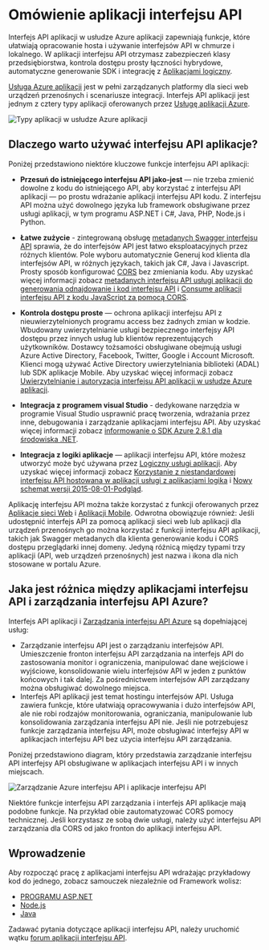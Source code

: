 <properties 
    pageTitle="Wprowadzenie do aplikacji interfejsu API | Microsoft Azure" 
    description="Dowiedz się, jak usługa Azure aplikacji pomaga opracowywać hosta i używanie interfejsów API RESTful." 
    services="app-service\api" 
    documentationCenter=".net" 
    authors="tdykstra" 
    manager="wpickett" 
    editor=""/>

<tags 
    ms.service="app-service-api" 
    ms.workload="web" 
    ms.tgt_pltfrm="na" 
    ms.devlang="na" 
    ms.topic="get-started-article" 
    ms.date="08/23/2016" 
    ms.author="rachelap"/>

# <a name="api-apps-overview"></a>Omówienie aplikacji interfejsu API

Interfejs API aplikacji w usłudze Azure aplikacji zapewniają funkcje, które ułatwiają opracowanie hosta i używanie interfejsów API w chmurze i lokalnego. W aplikacji interfejsu API otrzymasz zabezpieczeń klasy przedsiębiorstwa, kontrola dostępu prosty łączności hybrydowe, automatyczne generowanie SDK i integrację z [Aplikacjami logiczny](../app-service-logic/app-service-logic-what-are-logic-apps.md).

[Usługa Azure aplikacji](../app-service/app-service-value-prop-what-is.md) jest w pełni zarządzanych platformy dla sieci web urządzeń przenośnych i scenariusze integracji. Interfejs API aplikacji jest jednym z cztery typy aplikacji oferowanych przez [Usługę aplikacji Azure](../app-service/app-service-value-prop-what-is.md).

![Typy aplikacji w usłudze Azure aplikacji](./media/app-service-api-apps-why-best-platform/appservicesuite.png)

## <a name="why-use-api-apps"></a>Dlaczego warto używać interfejsu API aplikacje?

Poniżej przedstawiono niektóre kluczowe funkcje interfejsu API aplikacji:

- **Przesuń do istniejącego interfejsu API jako-jest** — nie trzeba zmienić dowolne z kodu do istniejącego API, aby korzystać z interfejsu API aplikacji — po prostu wdrażanie aplikacji interfejsu API kodu. Z interfejsu API można użyć dowolnego języka lub framework obsługiwane przez usługi aplikacji, w tym programu ASP.NET i C#, Java, PHP, Node.js i Python.

- **Łatwe zużycie** - zintegrowaną obsługę [metadanych Swagger interfejsu API](http://swagger.io/) sprawia, że do interfejsów API jest łatwo eksploatacyjnych przez różnych klientów.  Pole wyboru automatycznie Generuj kod klienta dla interfejsów API, w różnych językach, takich jak C#, Java i Javascript. Prosty sposób konfigurować [CORS](app-service-api-cors-consume-javascript.md) bez zmieniania kodu. Aby uzyskać więcej informacji zobacz [metadanych interfejsu API usługi aplikacji do generowania odnajdowanie i kod interfejsu API](app-service-api-metadata.md) i [Consume aplikacji interfejsu API z kodu JavaScript za pomocą CORS](app-service-api-cors-consume-javascript.md). 

- **Kontrola dostępu proste** — ochrona aplikacji interfejsu API z nieuwierzytelnionych programu access bez żadnych zmian w kodzie. Wbudowany uwierzytelnianie usługi bezpiecznego interfejsy API dostępu przez innych usług lub klientów reprezentujących użytkowników. Dostawcy tożsamości obsługiwane obejmują usługi Azure Active Directory, Facebook, Twitter, Google i Account Microsoft. Klienci mogą używać Active Directory uwierzytelniania biblioteki (ADAL) lub SDK aplikacje Mobile. Aby uzyskać więcej informacji zobacz [Uwierzytelnianie i autoryzacja interfejsu API aplikacji w usłudze Azure aplikacji](app-service-api-authentication.md).

- **Integracja z programem visual Studio** - dedykowane narzędzia w programie Visual Studio usprawnić pracę tworzenia, wdrażania przez inne, debugowania i zarządzanie aplikacjami interfejsu API. Aby uzyskać więcej informacji zobacz [informowanie o SDK Azure 2.8.1 dla środowiska .NET](/blog/announcing-azure-sdk-2-8-1-for-net/).

- **Integracja z logiki aplikacje** — aplikacji interfejsu API, które możesz utworzyć może być używana przez [Logiczny usługi aplikacji](../app-service-logic/app-service-logic-what-are-logic-apps.md).  Aby uzyskać więcej informacji zobacz [Korzystanie z niestandardowej interfejsu API hostowana w aplikacji usługi z aplikacjami logika](../app-service-logic/app-service-logic-custom-hosted-api.md) i [Nowy schemat wersji 2015-08-01-Podgląd](../app-service-logic/app-service-logic-schema-2015-08-01.md).

Aplikację interfejsu API można także korzystać z funkcji oferowanych przez [Aplikacje sieci Web](../app-service-web/app-service-web-overview.md) i [Aplikacji Mobile](../app-service-mobile/app-service-mobile-value-prop.md). Odwrotna obowiązuje również: Jeśli udostępnić interfejs API za pomocą aplikacji sieci web lub aplikacji dla urządzeń przenośnych go można korzystać z funkcji interfejsu API aplikacji, takich jak Swagger metadanych dla klienta generowanie kodu i CORS dostępu przeglądarki innej domeny. Jedyną różnicą między typami trzy aplikacji (API, web urządzeń przenośnych) jest nazwa i ikona dla nich stosowane w portalu Azure.

## <a name="whats-the-difference-between-api-apps-and-azure-api-management"></a>Jaka jest różnica między aplikacjami interfejsu API i zarządzania interfejsu API Azure?

Interfejs API aplikacji i [Zarządzania interfejsu API Azure](../api-management/api-management-key-concepts.md) są dopełniającej usług:

* Zarządzanie interfejsu API jest o zarządzaniu interfejsów API. Umieszczenie fronton interfejsu API zarządzania na interfejs API do zastosowania monitor i ograniczenia, manipulować dane wejściowe i wyjściowe, konsolidowanie wielu interfejsów API w jeden z punktów końcowych i tak dalej. Za pośrednictwem interfejsów API zarządzany można obsługiwać dowolnego miejsca.
* Interfejs API aplikacji jest temat hostingu interfejsów API. Usługa zawiera funkcje, które ułatwiają opracowywania i dużo interfejsów API, ale nie robi rodzajów monitorowania, ograniczania, manipulowanie lub konsolidowania zarządzania interfejsu API nie. Jeśli nie potrzebujesz funkcje zarządzania interfejsu API, może obsługiwać interfejsy API w aplikacjach interfejsu API bez użycia interfejsu API zarządzania.

Poniżej przedstawiono diagram, który przedstawia zarządzanie interfejsu API interfejsy API obsługiwane w aplikacjach interfejsu API i w innych miejscach.

![Zarządzanie Azure interfejsu API i aplikacje interfejsu API](./media/app-service-api-apps-why-best-platform/apia-apim.png)

Niektóre funkcje interfejsu API zarządzania i interfejs API aplikacje mają podobne funkcje.  Na przykład obie zautomatyzować CORS pomocy technicznej. Jeśli korzystasz ze sobą dwie usługi, należy użyć interfejsu API zarządzania dla CORS od jako fronton do aplikacji interfejsu API. 

## <a name="getting-started"></a>Wprowadzenie

Aby rozpocząć pracę z aplikacjami interfejsu API wdrażając przykładowy kod do jednego, zobacz samouczek niezależnie od Framework wolisz:

* [PROGRAMU ASP.NET](app-service-api-dotnet-get-started.md) 
* [Node.js](app-service-api-nodejs-api-app.md) 
* [Java](app-service-api-java-api-app.md) 

Zadawać pytania dotyczące aplikacji interfejsu API, należy uruchomić wątku [forum aplikacji interfejsu API](https://social.msdn.microsoft.com/Forums/en-US/home?forum=AzureAPIApps). 
